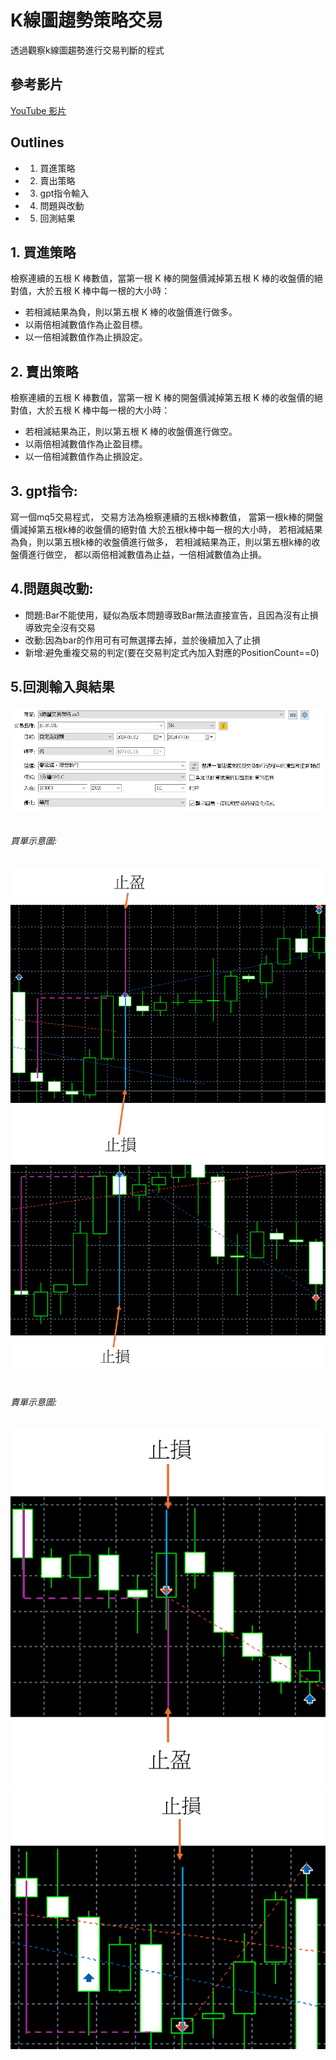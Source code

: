 K線圖趨勢策略交易
==================

透過觀察k線圖趨勢進行交易判斷的程式


## 參考影片
[YouTube 影片](https://www.youtube.com/watch?v=YaiLhrUfexY&t=257s)

## Outlines
- 1. 買進策略
- 2. 賣出策略
- 3. gpt指令輸入
- 4. 問題與改動
- 5. 回測結果


## 1. 買進策略
檢察連續的五根 K 棒數值，當第一根 K 棒的開盤價減掉第五根 K 棒的收盤價的絕對值，大於五根 K 棒中每一根的大小時：
- 若相減結果為負，則以第五根 K 棒的收盤價進行做多。
- 以兩倍相減數值作為止盈目標。
- 以一倍相減數值作為止損設定。


## 2. 賣出策略
檢察連續的五根 K 棒數值，當第一根 K 棒的開盤價減掉第五根 K 棒的收盤價的絕對值，大於五根 K 棒中每一根的大小時：
- 若相減結果為正，則以第五根 K 棒的收盤價進行做空。
- 以兩倍相減數值作為止盈目標。
- 以一倍相減數值作為止損設定。


## 3. gpt指令:
寫一個mq5交易程式，
交易方法為檢察連續的五根k棒數值，
當第一根k棒的開盤價減掉第五根k棒的收盤價的絕對值
大於五根k棒中每一根的大小時，
若相減結果為負，則以第五根k棒的收盤價進行做多，
若相減結果為正，則以第五根k棒的收盤價進行做空，
都以兩倍相減數值為止益，一倍相減數值為止損。

## 4.問題與改動:
- 問題:Bar不能使用，疑似為版本問題導致Bar無法直接宣告，且因為沒有止損導致完全沒有交易
- 改動:因為bar的作用可有可無選擇去掉，並於後續加入了止損
- 新增:避免重複交易的判定(要在交易判定式內加入對應的PositionCount==0)


## 5.回測輸入與結果
###### ![image](https://github.com/worldstar/MT5-MultiTimeFrame-MA-TDI-Dashboard/blob/main/K%E7%B7%9A%E5%9C%96%E8%B6%A8%E5%8B%A2%E4%BA%A4%E6%98%93%20GPT%E4%BA%A4%E6%98%93%E6%B8%AC%E8%A9%A6/%E5%9C%96%E7%89%873.png) ######


###### 買單示意圖: ######
###### ![image](https://github.com/worldstar/MT5-MultiTimeFrame-MA-TDI-Dashboard/blob/main/K%E7%B7%9A%E5%9C%96%E8%B6%A8%E5%8B%A2%E4%BA%A4%E6%98%93%20GPT%E4%BA%A4%E6%98%93%E6%B8%AC%E8%A9%A6/%E5%9C%96%E7%89%878.png)![image](https://github.com/worldstar/MT5-MultiTimeFrame-MA-TDI-Dashboard/blob/main/K%E7%B7%9A%E5%9C%96%E8%B6%A8%E5%8B%A2%E4%BA%A4%E6%98%93%20GPT%E4%BA%A4%E6%98%93%E6%B8%AC%E8%A9%A6/%E5%9C%96%E7%89%879.png) ######


###### 賣單示意圖: ######
###### ![image](https://github.com/worldstar/MT5-MultiTimeFrame-MA-TDI-Dashboard/blob/main/K%E7%B7%9A%E5%9C%96%E8%B6%A8%E5%8B%A2%E4%BA%A4%E6%98%93%20GPT%E4%BA%A4%E6%98%93%E6%B8%AC%E8%A9%A6/%E5%9C%96%E7%89%8710.png)![image](https://github.com/worldstar/MT5-MultiTimeFrame-MA-TDI-Dashboard/blob/main/K%E7%B7%9A%E5%9C%96%E8%B6%A8%E5%8B%A2%E4%BA%A4%E6%98%93%20GPT%E4%BA%A4%E6%98%93%E6%B8%AC%E8%A9%A6/%E5%9C%96%E7%89%8711.png) ######



